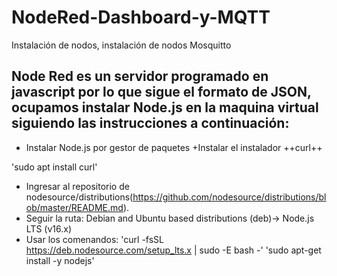 # NodeRed-Dashboard-y-MQTT
Instalación de nodos, instalación de nodos Mosquitto 

## Node Red es un servidor programado en javascript por lo que sigue el formato de JSON, ocupamos  instalar Node.js en la maquina virtual siguiendo las instrucciones a continuación:
+ Instalar Node.js por gestor de paquetes
+Instalar el instalador ++curl++

'sudo apt install curl'

+ Ingresar al repositorio de nodesource/distributions(https://github.com/nodesource/distributions/blob/master/README.md).
+ Seguir la ruta: Debian and Ubuntu based distributions (deb)-> Node.js LTS (v16.x)
+ Usar los comenandos:
  'curl -fsSL https://deb.nodesource.com/setup_lts.x | sudo -E bash -'
  'sudo apt-get install -y nodejs'
  
  
